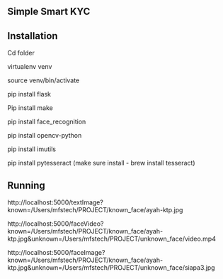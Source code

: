 
Simple Smart KYC
------

Installation
------
Cd folder 

virtualenv venv

source venv/bin/activate

pip install flask

Pip install make

pip install face_recognition

pip install opencv-python

pip install imutils

pip install pytesseract
(make sure install - brew install tesseract)


Running
------

http://localhost:5000/textImage?known=/Users/mfstech/PROJECT/known_face/ayah-ktp.jpg

http://localhost:5000/faceVideo?known=/Users/mfstech/PROJECT/known_face/ayah-ktp.jpg&unknown=/Users/mfstech/PROJECT/unknown_face/video.mp4

http://localhost:5000/faceImage?known=/Users/mfstech/PROJECT/known_face/ayah-ktp.jpg&unknown=/Users/mfstech/PROJECT/unknown_face/siapa3.jpg


